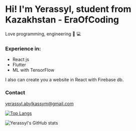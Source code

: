 # Hi! I'm Yerassyl, student from Kazakhstan - EraOfCoding
Love programming, engineering 🤖 💻

### Experience in:
- React js
- Flutter
- ML with TensorFlow

I also can create you a website in React with Firebase db.

### Contact
yerassyl.abylkassym@gmail.com

[![Top Langs](https://github-readme-stats.vercel.app/api/top-langs/?username=EraOfCoding&layout=compact)](https://github.com/anuraghazra/github-readme-stats)

![Yerassyl's GitHub stats](https://github-readme-stats.vercel.app/api?username=EraOfCoding&count_private=true&bg_color=fefefe&title_color=121212&text_color=353535&show_icons=true)
